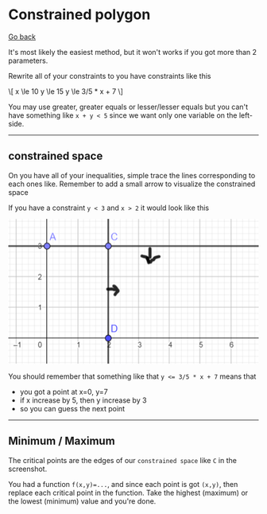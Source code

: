 # Constrained polygon

[Go back](..)

It's most likely the easiest method, but it won't
works if you got more than 2 parameters.

Rewrite all of your constraints to you
have constraints like this

<p>
\[
x \le 10
y \le 15
y \le 3/5 * x + 7
\]
</p>

You may use greater, greater equals or lesser/lesser
equals but you can't have something like ``x + y < 5``
since we want only one variable on the left-side.

<hr class="sr">

## constrained space

On you have all of your inequalities, simple trace
the lines corresponding to each ones like. Remember
to add a small arrow to visualize the constrained
space

If you have a constraint ``y < 3`` and `x > 2` it would
look like this

![](lines.png)

You should remember that something like that 
``y <= 3/5 * x + 7`` means that

* you got a point at x=0, y=7
* if x increase by 5, then y increase by 3
* so you can guess the next point

<hr class="sl">

## Minimum / Maximum

The critical points are the edges of our
``constrained space`` like `C` in the screenshot.

You had a function ``f(x,y)=...``, and since each
point is got ``(x,y)``, then replace each critical
point in the function. Take the highest (maximum)
or the lowest (minimum) value and you're done.